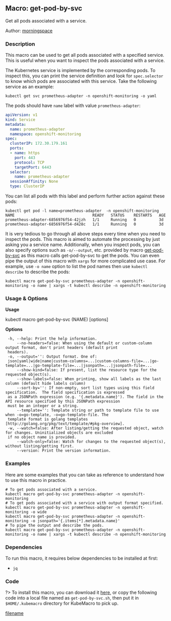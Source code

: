 ## Macro: get-pod-by-svc

Get all pods associated with a service.

Author: [morningspace](https://github.com/morningspace/)

<!-- tabs:start -->

### **Description**


This macro can be used to get all pods associated with a specified service. This is useful when
you want to inspect the pods associated with a service.

The Kubernetes service is implemented by the corresponding pods. To inspect this, you can print
the service definition and look for `spec.selector` to know which pods are associated with this
service. Take the following service as an example:
```shell
kubectl get svc prometheus-adapter -n openshift-monitoring -o yaml
```
The pods should have `name` label with value `prometheus-adapter`:
```yaml
apiVersion: v1
kind: Service
metadata:
  name: prometheus-adapter
  namespace: openshift-monitoring
spec:
  clusterIP: 172.30.179.161
  ports:
  - name: https
    port: 443
    protocol: TCP
    targetPort: 6443
  selector:
    name: prometheus-adapter
  sessionAffinity: None
  type: ClusterIP
```

You can list all pods with this label and perform further action against these pods:
```shell
kubectl get pod -l name=prometheus-adapter  -n openshift-monitoring
NAME                                  READY   STATUS    RESTARTS   AGE
prometheus-adapter-6856976f54-42jzh   1/1     Running   0          3d
prometheus-adapter-6856976f54-d428c   1/1     Running   0          3d
```

It is very tedious to go through all above steps every time when you need to inspect the pods. 
This macro is aimed to automate the processing by just asking you a service name. Additionally, 
when you inspect pods, you can also specify options such as `-o/--output`, etc. provided by macro 
[get-pod-by-svc](docs/get-pod-by-svc) as this macro calls get-pod-by-svc to get the pods.
You can even pipe the output of this macro with `xargs` for more complicated use case. For example,
use `-o name` option to list the pod names then use `kubectl describe` to describe the pods:
```shell
kubectl macro get-pod-by-svc prometheus-adapter -n openshift-monitoring -o name | xargs -t kubectl describe -n openshift-monitoring
```



### **Usage & Options**

**Usage**

kubectl macro get-pod-by-svc (NAME) [options]

**Options**

```
 -h, --help: Print the help information.
     --no-headers=false: When using the default or custom-column output format, don't print headers (default print
 headers).
 -o, --output='': Output format. One of:
 json|yaml|wide|name|custom-columns=...|custom-columns-file=...|go-template=...|go-template-file=...|jsonpath=...|jsonpath-file=...
     --show-kind=false: If present, list the resource type for the requested object(s).
     --show-labels=false: When printing, show all labels as the last column (default hide labels column)
     --sort-by='': If non-empty, sort list types using this field specification.  The field specification is expressed
 as a JSONPath expression (e.g. '{.metadata.name}'). The field in the API resource specified by this JSONPath expression
 must be an integer or a string.
     --template='': Template string or path to template file to use when -o=go-template, -o=go-template-file. The
 template format is golang templates [http://golang.org/pkg/text/template/#pkg-overview].
 -w, --watch=false: After listing/getting the requested object, watch for changes. Uninitialized objects are excluded
 if no object name is provided.
     --watch-only=false: Watch for changes to the requested object(s), without listing/getting first.
     --version: Print the version information.

```

### **Examples**

Here are some examples that you can take as reference to understand how to use this macro in practice.
```shell
# To get pods associated with a service.
kubectl macro get-pod-by-svc prometheus-adapter -n openshift-monitoring
# To get pods associated with a service with output format specified.
kubectl macro get-pod-by-svc prometheus-adapter -n openshift-monitoring -o wide
kubectl macro get-pod-by-svc prometheus-adapter -n openshift-monitoring -o jsonpath='{.items[*].metadata.name}'
# To pipe the output and describe the pods.
kubectl macro get-pod-by-svc prometheus-adapter -n openshift-monitoring -o name | xargs -t kubectl describe -n openshift-monitoring

```

### **Dependencies**

To run this macro, it requires below dependencies to be installed at first:

* `jq`

### **Code**

?> To install this macro, you can download it [here](bin/get-pod-by-svc.sh ':ignore get-pod-by-svc'), or copy the following code into a local file named as `get-pod-by-svc.sh`, then put it in `$HOME/.kubemacro` directory for KubeMacro to pick up.

[filename](../bin/get-pod-by-svc.sh ':include :type=code shell')

<!-- tabs:end -->
